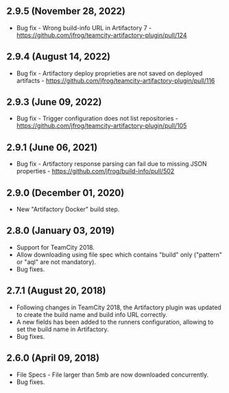 ## 2.9.5 (November 28, 2022) 
- Bug fix - Wrong build-info URL in Artifactory 7 - https://github.com/jfrog/teamcity-artifactory-plugin/pull/124

## 2.9.4 (August 14, 2022) 
- Bug fix - Artifactory deploy proprieties are not saved on deployed artifacts - https://github.com/jfrog/teamcity-artifactory-plugin/pull/116

## 2.9.3 (June 09, 2022) 
- Bug fix - Trigger configuration does not list repositories - https://github.com/jfrog/teamcity-artifactory-plugin/pull/105

## 2.9.1 (June 06, 2021) 
- Bug fix - Artifactory response parsing can fail due to missing JSON properties - https://github.com/jfrog/build-info/pull/502

## 2.9.0 (December 01, 2020) 
- New "Artifactory Docker" build step.

## 2.8.0 (January 03, 2019) 
- Support for TeamCity 2018.
- Allow downloading using file spec which contains "build" only ("pattern" or "aql" are not mandatory).
- Bug fixes.

## 2.7.1 (August 20, 2018) 
- Following changes in TeamCity 2018, the Artifactory plugin was updated to create the build name and build info URL correctly.
- A new fields has been added to the runners configuration, allowing to set the build name in Artifactory.
- Bug fixes.

## 2.6.0 (April 09, 2018) 
- File Specs - File larger than 5mb are now downloaded concurrently.
- Bug fixes.
